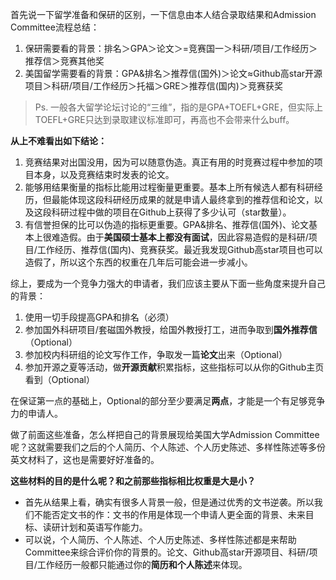 首先说一下留学准备和保研的区别，一下信息由本人结合录取结果和Admission Committee流程总结：
1. 保研需要看的背景：排名＞GPA＞论文＞=竞赛国一＞科研/项目/工作经历＞推荐信＞竞赛其他奖
2. 美国留学需要看的背景：GPA&排名＞推荐信(国外)＞论文≈Github高star开源项目＞科研/项目/工作经历＞托福＞GRE＞推荐信(国内)＞竞赛获奖

> Ps. 一般各大留学论坛讨论的“三维”，指的是GPA+TOEFL+GRE，但实际上TOEFL+GRE只达到录取建议标准即可，再高也不会带来什么buff。

**从上不难看出如下结论：**
1. 竞赛结果对出国没用，因为可以随意伪造。真正有用的时竞赛过程中参加的项目本身，以及竞赛结束时发表的论文。
2. 能够用结果衡量的指标比能用过程衡量更重要。基本上所有候选人都有科研经历，但最能体现这段科研经历成果的就是申请人最终拿到的推荐信和论文，以及这段科研过程中做的项目在Github上获得了多少认可（star数量）。
3. 有信誉担保的比可以伪造的指标更重要。GPA&排名、推荐信(国外)、论文基本上很难造假。由于**美国硕士基本上都没有面试**，因此容易造假的是科研/项目/工作经历、推荐信(国内)、竞赛获奖。最近我发现Github高star项目也可以造假了，所以这个东西的权重在几年后可能会进一步减小。

综上，要成为一个竞争力强大的申请者，我们应该主要从下面一些角度来提升自己的背景：
1. 使用一切手段提高GPA和排名（必须）
2. 参加国外科研项目/套磁国外教授，给国外教授打工，进而争取到**国外推荐信**（Optional）
3. 参加校内科研组的论文写作工作，争取发一篇**论文**出来（Optional）
4. 参加开源之夏等活动，做**开源贡献**积累指标，这些指标可以从你的Github主页看到（Optional）

在保证第一点的基础上，Optional的部分至少要满足**两点**，才能是一个有足够竞争力的申请人。

做了前面这些准备，怎么样把自己的背景展现给美国大学Admission Committee呢？这就需要我们之后的个人简历、个人陈述、个人历史陈述、多样性陈述等多份英文材料了，这也是需要好好准备的。

**这些材料的目的是什么呢？和之前那些指标相比权重是大是小？**
* 首先从结果上看，确实有很多人背景一般，但是通过优秀的文书逆袭。所以我们不能否定文书的作：文书的作用是体现一个申请人更全面的背景、未来目标、读研计划和英语写作能力。
* 可以说，个人简历、个人陈述、个人历史陈述、多样性陈述都是来帮助Committee来综合评价你的背景的。论文、Github高star开源项目、科研/项目/工作经历一般都只能通过你的**简历和个人陈述**来体现。
